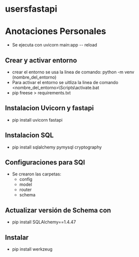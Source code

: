 # usersfastapi

# Anotaciones Personales
 - Se ejecuta con uvicorn main:app -- reload 
## Crear y activar entorno
-  crear el entorno se usa la linea de comando: python -m venv (nombre_del_entorno)
- Para activar el entorno se uitliza la linea de comando <nombre_del_entorno>\Scripts\activate.bat
- pip freese > requirements.txt 
## Instalacion Uvicorn y fastapi
 - pip install uvicorn fastapi   
 
## Instalacion SQL
- pip install sqlalchemy pymysql cryptography        

## Configuraciones para SQl
- Se crearon las carpetas:
  - config
  - model
  - router
  - schema
## Actualizar versión de Schema con 
 - pip install SQLAlchemy==1.4.47
## Instalar
 - pip install werkzeug 
